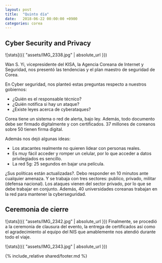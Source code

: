```yaml
---
layout: post
title:  "Quinto día"
date:   2018-06-22 00:00:00 +0900
categories: corea
---
```


Cyber Security and Privacy
----
![stats]({{ "assets/IMG_2338.jpg" | absolute_url }})

Wan S. Yi, vicepresidente del KISA, la Agencia Coreana de Internet y Seguridad, nos presentó las tendencias y el plan maestro de seguridad de Corea. 

En Cyber seguridad, nos planteó estas preguntas respecto a nuestros gobiernos:
- ¿Quién es el responsable técnico?
- ¿Quién notifica si hay un ataque?
- ¿Existe leyes acerca de cyberataques?

Corea tiene un sistema o red de alerta, bajo ley. Además, todo documento debe ser firmado digitalmente y con certificados. 37 millones de coreanos sobre 50 tienen firma digital. 

Además nos dejó algunas ideas: 
- Los atacantes realmente no quieren lidear con personas reales. 
- Es muy fácil acceder y romper un celular, por lo que acceder a datos privilegiados es sencillo.
- La red 5g: 25 segundos en bajar una película.

¿Sus políticas están actualizadas?. Debo responder en 10 minutos ante cualquier amenaza. Y se trabaja con tres sectores: publico, privado, militar (defensa nacional). Los ataques vienen del sector privado, por lo que se debe trabajar en conjunto. Además, 40 universidades coreanas trabajan en la red para mantener la cyberseguridad.


Ceremonia de cierre
----
![stats]({{ "assets/IMG_2342.jpg" | absolute_url }})
Finalmente, se procedió a la ceremonia de clausura del evento, la entrega de certificados así como el agradecimiento al equipo del NIS que amablemente nos atendió durante todo el viaje.

![stats]({{ "assets/IMG_2343.jpg" | absolute_url }})


{% include_relative shared/footer.md %}
